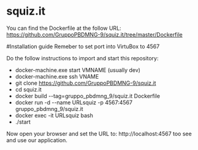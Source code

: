 # squiz.it
You can find the Dockerfile at the follow URL: https://github.com/GruppoPBDMNG-9/squiz.it/tree/master/Dockerfile

#Installation guide
Remeber to set port into VirtuBox to 4567

Do the follow instructions to import and start this repository:
- docker-machine.exe start VMNAME (usually dev)
- docker-machine.exe ssh VNAME
- git clone https://github.com/GruppoPBDMNG-9/squiz.it
- cd squiz.it
- docker build --tag=gruppo_pbdmng_9/squiz.it Dockerfile
- docker run -d --name URLsquiz -p 4567:4567 gruppo_pbdmng_9/squiz.it
- docker exec -it URLsquiz bash
- ./start
 
Now open your browser and set the URL to: http://localhost:4567 too see and use our application.
